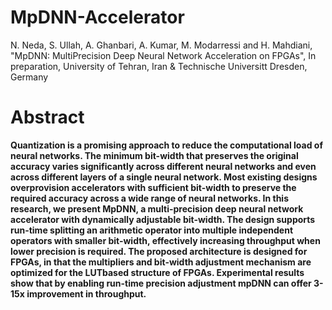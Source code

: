 # MpDNN-Accelerator

N. Neda, S. Ullah, A. Ghanbari, A. Kumar, M. Modarressi and H. Mahdiani, "MpDNN: MultiPrecision Deep Neural Network Acceleration on FPGAs", In preparation, University of Tehran, Iran & Technische Universitt Dresden, Germany

# Abstract

**Quantization is a promising approach to reduce the computational load of neural networks. The minimum bit-width that preserves the original accuracy varies significantly across different neural networks and even across different layers of a single neural network. Most existing designs overprovision accelerators with sufficient bit-width to preserve the required accuracy across a wide range of neural networks. In this research, we present MpDNN, a multi-precision deep neural network accelerator with dynamically adjustable bit-width. The design supports run-time splitting an arithmetic operator into multiple independent operators with smaller bit-width, effectively increasing throughput when lower precision is required. The proposed architecture is designed for FPGAs, in that the multipliers and bit-width adjustment mechanism are optimized for the LUTbased structure of FPGAs. Experimental results show that by enabling run-time precision adjustment mpDNN can offer 3-15x improvement in throughput.**


